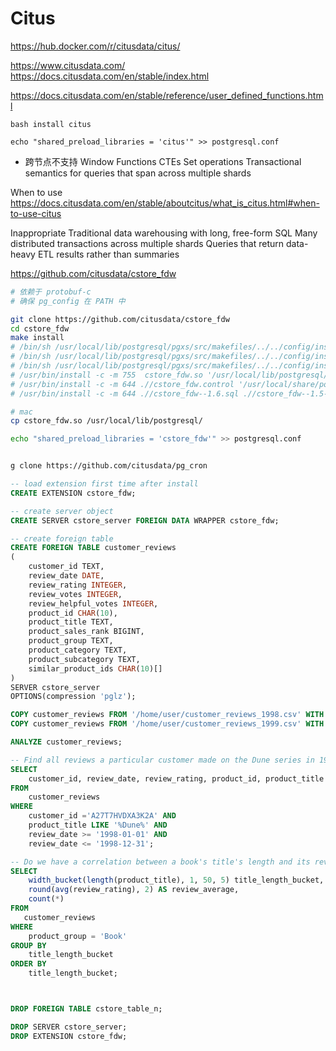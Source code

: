 # Citus


https://hub.docker.com/r/citusdata/citus/

https://www.citusdata.com/
https://docs.citusdata.com/en/stable/index.html

https://docs.citusdata.com/en/stable/reference/user_defined_functions.html


```
bash install citus

echo "shared_preload_libraries = 'citus'" >> postgresql.conf
```

* 跨节点不支持
Window Functions
CTEs
Set operations
Transactional semantics for queries that span across multiple shards

When to use
https://docs.citusdata.com/en/stable/aboutcitus/what_is_citus.html#when-to-use-citus

Inappropriate
Traditional data warehousing with long, free-form SQL
Many distributed transactions across multiple shards
Queries that return data-heavy ETL results rather than summaries


https://github.com/citusdata/cstore_fdw


```bash
# 依赖于 protobuf-c
# 确保 pg_config 在 PATH 中

git clone https://github.com/citusdata/cstore_fdw
cd cstore_fdw 
make install
# /bin/sh /usr/local/lib/postgresql/pgxs/src/makefiles/../../config/install-sh -c -d '/usr/local/lib/postgresql'
# /bin/sh /usr/local/lib/postgresql/pgxs/src/makefiles/../../config/install-sh -c -d '/usr/local/share/postgresql/extension'
# /bin/sh /usr/local/lib/postgresql/pgxs/src/makefiles/../../config/install-sh -c -d '/usr/local/share/postgresql/extension'
# /usr/bin/install -c -m 755  cstore_fdw.so '/usr/local/lib/postgresql/cstore_fdw.so'
# /usr/bin/install -c -m 644 .//cstore_fdw.control '/usr/local/share/postgresql/extension/'
# /usr/bin/install -c -m 644 .//cstore_fdw--1.6.sql .//cstore_fdw--1.5--1.6.sql .//cstore_fdw--1.4--1.5.sql .//cstore_fdw--1.3--1.4.sql .//cstore_fdw--1.2--1.3.sql .//cstore_fdw--1.1--1.2.sql .//cstore_fdw--1.0--1.1.sql  '/usr/local/share/postgresql/extension/'

# mac
cp cstore_fdw.so /usr/local/lib/postgresql/

echo "shared_preload_libraries = 'cstore_fdw'" >> postgresql.conf


g clone https://github.com/citusdata/pg_cron

```

```sql
-- load extension first time after install
CREATE EXTENSION cstore_fdw;

-- create server object
CREATE SERVER cstore_server FOREIGN DATA WRAPPER cstore_fdw;

-- create foreign table
CREATE FOREIGN TABLE customer_reviews
(
    customer_id TEXT,
    review_date DATE,
    review_rating INTEGER,
    review_votes INTEGER,
    review_helpful_votes INTEGER,
    product_id CHAR(10),
    product_title TEXT,
    product_sales_rank BIGINT,
    product_group TEXT,
    product_category TEXT,
    product_subcategory TEXT,
    similar_product_ids CHAR(10)[]
)
SERVER cstore_server
OPTIONS(compression 'pglz');

COPY customer_reviews FROM '/home/user/customer_reviews_1998.csv' WITH CSV;
COPY customer_reviews FROM '/home/user/customer_reviews_1999.csv' WITH CSV;

ANALYZE customer_reviews;

-- Find all reviews a particular customer made on the Dune series in 1998.
SELECT
    customer_id, review_date, review_rating, product_id, product_title
FROM
    customer_reviews
WHERE
    customer_id ='A27T7HVDXA3K2A' AND
    product_title LIKE '%Dune%' AND
    review_date >= '1998-01-01' AND
    review_date <= '1998-12-31';

-- Do we have a correlation between a book's title's length and its review ratings?
SELECT
    width_bucket(length(product_title), 1, 50, 5) title_length_bucket,
    round(avg(review_rating), 2) AS review_average,
    count(*)
FROM
   customer_reviews
WHERE
    product_group = 'Book'
GROUP BY
    title_length_bucket
ORDER BY
    title_length_bucket;



DROP FOREIGN TABLE cstore_table_n;

DROP SERVER cstore_server;
DROP EXTENSION cstore_fdw;
```
